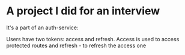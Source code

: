 # A project I did for an interview

It's a part of an auth-service:

Users have two tokens: access and refresh. 
Access is used to access protected routes and refresh - to refresh the access one